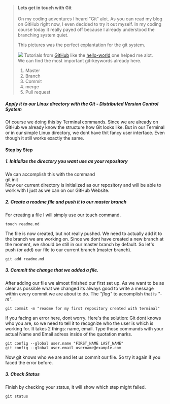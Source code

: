 
>#### Lets get in touch with Git
>
>On my coding adventures I heard "Git" alot. As you can read my blog on GitHub right now, I even
>decided to try it out myself. In my coding course today it really payed off because I already 
>understood the branching system quiet.
>
>This pictures was the perfect explantation for the git system. 
>
> ![](https://guides.github.com/activities/hello-world/branching.png)
>Tutorials from [GitHub](GitHub.com) like the [hello-world](https://guides.github.com/activities/hello-world/)  one helped me alot. <br>
>We can find the most important git-keywords already here.
>1. Master
>2. Branch
>3. Commit 
>4. merge
>5. Pull request
>
##### Apply it to our Linux directory with the *_Git - Distributed Version Control System_*
Of course we doing this by Terminal commands. Since we are already on GitHub we already know the structure how Git looks like. But in our Terminal or in our simple Linux directory, we dont have thit fancy user interface. Even though it still works exactly the same.


#### Step by Step
##### 1. Initialize the directory you want use as your _repository_
We can accomplish this with the command 
<br>git init<br>
Now our current directory is initialized as our repository and will be able to work with I just as we can on our GitHub Website. 
##### 2. Create a readme file and push it to our _master branch_  
For creating a file I will simply use our touch command.

    touch readme.md

The file is now created, but not really pushed. We need to actually add it to the branch we are working on. Since we dont have created a new branch at the moment, we should be still in our master branch by default. So let's push (or add) our file to our current branch (master branch).

    git add readme.md

##### 3. Commit the change that we added a file.


After adding our file we almost finished our first set up.
As we want to be as clear as possible what we changed its always good to write a message 
within every commit we are about to do. The _"flag"_ to accomplish that is _"-m"_.

    git commit -m "readme for my first repository created with terminal"

If you facing an error here, dont worry. Here's the solution:
Git dont knows who you are, so we need to tell it to recognize who the user is which is working 
for. It takes 2 things: name, email. Type those commands with your actual Name and Email adress inside of the quotation marks.

    git config --global user.name "FIRST_NAME LAST_NAME"
    git config --global user.email username@example.com

Now git knows who we are and let us commit our file. So try it again if you faced the error before.

##### 3. Check Status

Finish by checking your status, it will show which step might failed.

    git status


